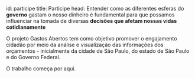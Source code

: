 id: participe
title: Participe
head: Entender como as diferentes esferas do <strong>governo</strong> gastam o nosso dinheiro é fundamental para que possamos influenciar na tomada de diversas <strong>decisões que afetam nossas vidas cotidianamente</strong>


O projeto Gastos Abertos tem como objetivo promover o engajamento cidadão por meio da análise e visualização das informações dos orçamentos - inicialmente da cidade de São Paulo, do estado de São Paulo e do Governo Federal.

O trabalho começa por aqui.
